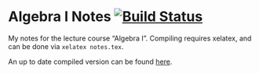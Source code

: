 Algebra I Notes
[![Build Status](https://travis-ci.org/cionx/algebra-1-notes-ss-14.svg?branch=master)][1]
=================

My notes for the lecture course “Algebra I”.
Compiling requires xelatex, and can be done via `xelatex notes.tex`.

An up to date compiled version can be found [here][2].

[1]: https://travis-ci.org/cionx/algebra-1-notes-ss-14
[2]: https://github.com/cionx/algebra-1-notes-ss-14/raw/gh-pages/notes.pdf
